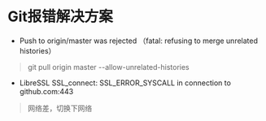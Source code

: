 # Git报错解决方案

- Push to origin/master was rejected （fatal: refusing to merge unrelated histories）
> git pull origin master --allow-unrelated-histories

- LibreSSL SSL_connect: SSL_ERROR_SYSCALL in connection to github.com:443 
> 网络差，切换下网络

